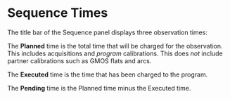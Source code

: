 # Sequence Times

The title bar of the Sequence panel displays three observation times:

The **Planned** time is the total time that will be charged for the observation.
This includes acquisitions and _program_ calibrations.
This does _not_ include partner calibrations such as GMOS flats and arcs.

The **Executed** time is the time that has been charged to the program.

The **Pending** time is the Planned time minus the Executed time.
